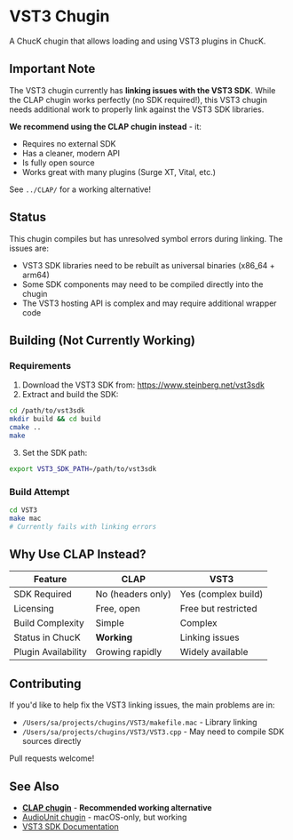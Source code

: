 # VST3 Chugin

A ChucK chugin that allows loading and using VST3 plugins in ChucK.

## Important Note

The VST3 chugin currently has **linking issues with the VST3 SDK**. While the CLAP chugin works perfectly (no SDK required!), this VST3 chugin needs additional work to properly link against the VST3 SDK libraries.

**We recommend using the CLAP chugin instead** - it:
- Requires no external SDK
- Has a cleaner, modern API
- Is fully open source
- Works great with many plugins (Surge XT, Vital, etc.)

See `../CLAP/` for a working alternative!

## Status

This chugin compiles but has unresolved symbol errors during linking. The issues are:
- VST3 SDK libraries need to be rebuilt as universal binaries (x86_64 + arm64)
- Some SDK components may need to be compiled directly into the chugin
- The VST3 hosting API is complex and may require additional wrapper code

## Building (Not Currently Working)

### Requirements

1. Download the VST3 SDK from: https://www.steinberg.net/vst3sdk
2. Extract and build the SDK:

```bash
cd /path/to/vst3sdk
mkdir build && cd build
cmake ..
make
```

3. Set the SDK path:

```bash
export VST3_SDK_PATH=/path/to/vst3sdk
```

### Build Attempt

```bash
cd VST3
make mac
# Currently fails with linking errors
```

## Why Use CLAP Instead?

| Feature | CLAP | VST3 |
|---------|------|------|
| SDK Required | No (headers only) | Yes (complex build) |
| Licensing | Free, open | Free but restricted |
| Build Complexity | Simple | Complex |
| Status in ChucK | **Working** | Linking issues |
| Plugin Availability | Growing rapidly | Widely available |

## Contributing

If you'd like to help fix the VST3 linking issues, the main problems are in:
- `/Users/sa/projects/chugins/VST3/makefile.mac` - Library linking
- `/Users/sa/projects/chugins/VST3/VST3.cpp` - May need to compile SDK sources directly

Pull requests welcome!

## See Also

- **[CLAP chugin](../CLAP/)** - **Recommended working alternative**
- [AudioUnit chugin](../AudioUnit/) - macOS-only, but working
- [VST3 SDK Documentation](https://steinbergmedia.github.io/vst3_dev_portal/)
